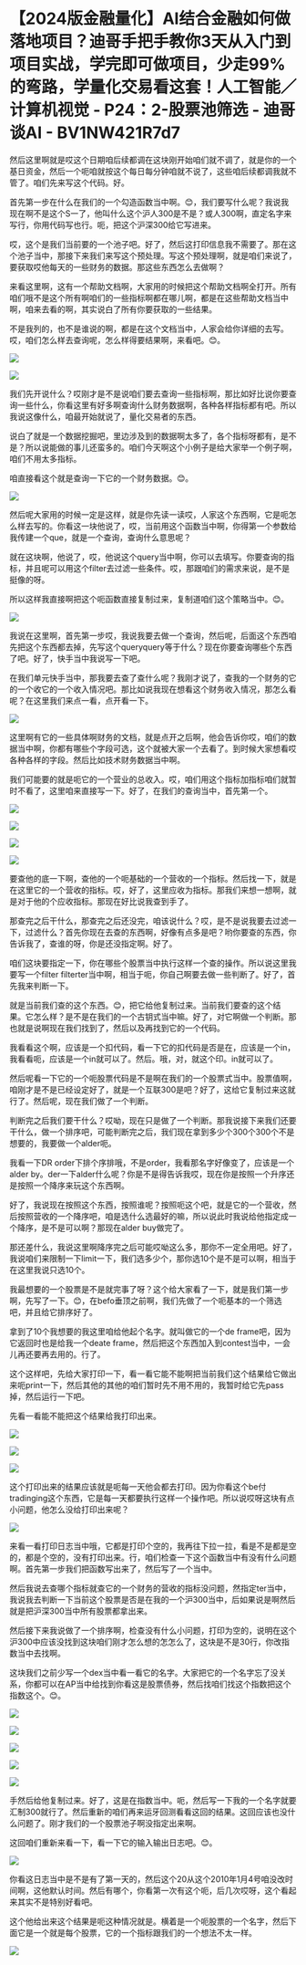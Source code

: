 # 【2024版金融量化】AI结合金融如何做落地项目？迪哥手把手教你3天从入门到项目实战，学完即可做项目，少走99%的弯路，学量化交易看这套！人工智能／计算机视觉 - P24：2-股票池筛选 - 迪哥谈AI - BV1NW421R7d7

然后这里啊就是哎这个日期咱后续都调在这块刚开始咱们就不调了，就是你的一个基日资金，然后一个呃咱就按这个每日每分钟咱就不说了，这些咱后续都调我就不管了。咱们先来写这个代码。好。

首先第一步在什么在我们的一个勾造函数当中啊。😊，我们要写什么呢？我说我现在啊不是这个S一了，他叫什么这个沪人300是不是？或人300啊，直定名字来写行，你用代码写也行。呃，把这个沪深300给它写进来。

哎，这个是我们当前要的一个池子吧。好了，然后这打印信息我不需要了。那在这个池子当中，那接下来我们来写这个预处理。写这个预处理啊，就是咱们来说了，要获取哎他每天的一些财务的数据。那这些东西怎么去做啊？

来看这里啊，这有一个帮助文档啊，大家用的时候把这个帮助文档啊全打开。所有咱们哦不是这个所有啊咱们的一些指标啊都在哪儿啊，都是在这些帮助文档当中啊，咱来去看的啊，其实说白了所有你要获取的一些结果。

不是我列的，也不是谁说的啊，都是在这个文档当中，人家会给你详细的去写。哎，咱们怎么样去查询呢，怎么样得要结果啊，来看吧。😊。



![](img/56ae895052c639e81640a9af1990f48f_1.png)

![](img/56ae895052c639e81640a9af1990f48f_2.png)

我们先开说什么？哎刚才是不是说咱们要去查询一些指标啊，那比如好比说你要查询一些什么，你看这里有好多啊查询什么财务数据啊，各种各样指标都有吧。所以我说这像什么，咱最开始就说了，量化交易者的东西。

说白了就是一个数据挖掘吧，里边涉及到的数据啊太多了，各个指标呀都有，是不是？所以说能做的事儿还蛮多的。咱们今天啊这个小例子是给大家举一个例子啊，咱们不用太多指标。

咱直接看这个就是查询一下它的一个财务数据。😊。

![](img/56ae895052c639e81640a9af1990f48f_4.png)

然后呢大家用的时候一定是这样，就是你先读一读哎，人家这个东西啊，它是呃怎么样去写的。你看这一块他说了，哎，当前用这个函数当中啊，你得第一个参数给我传建一个que，就是一个查询，查询什么意思呢？

就在这块啊，他说了，哎，他说这个query当中啊，你可以去填写。你要查询的指标，并且呢可以用这个filter去过滤一些条件。哎，那跟咱们的需求来说，是不是挺像的呀。

所以这样我直接啊把这个呃函数直接复制过来，复制道咱们这个策略当中。😊。

![](img/56ae895052c639e81640a9af1990f48f_6.png)

我说在这里啊，首先第一步哎，我说我要去做一个查询，然后呢，后面这个东西咱先把这个东西都去掉，先写这个queryquery等于什么？现在你要查询哪些个东西了吧。好了，快手当中我说写一下吧。

在我们单元快手当中，那我要去查了查什么呢？我刚才说了，查我的一个财务的它的一个收它的一个收入情况吧。那比如说我现在想看这个财务收入情况，那怎么看呢？在这里我们来点一看，点开看一下。



![](img/56ae895052c639e81640a9af1990f48f_8.png)

这里啊有它的一些具体啊财务的文档，就是点开之后啊，他会告诉你哎，咱们的数据当中啊，你都有哪些个字段可选，这个就被大家一个去看了。到时候大家想看哎各种各样的字段。然后比如技术财务数据当中啊。

我们可能要的就是呃它的一个营业的总收入。哎，咱们用这个指标加指标咱们就暂时不看了，这里咱来直接写一下。好了，在我们的查询当中，首先第一个。



![](img/56ae895052c639e81640a9af1990f48f_10.png)

![](img/56ae895052c639e81640a9af1990f48f_11.png)

![](img/56ae895052c639e81640a9af1990f48f_12.png)

![](img/56ae895052c639e81640a9af1990f48f_13.png)

要查他的底一下啊，查他的一个呃基础的一个营收的一个指标。然后找一下，就是在这里它的一个营收的指标。哎，好了，这里应收为指标。那我们来想一想啊，就是对于他的个应收指标。那现在好比说我查到手了。

那查完之后干什么，那查完之后还没完，咱该说什么？哎，是不是说我要去过滤一下，过滤什么？首先你现在去查的东西啊，好像有点多是吧？哟你要查的东西，你告诉我了，查谁的呀，你是还没指定啊。好了。

咱们这块要指定一下，你在哪些个股票当中执行这样一个查的操作。所以说这里我要写一个filter filterter当中啊，相当于呃，你自己啊要去做一些判断了。好了，首先我来判断一下。

就是当前我们查的这个东西。😊，把它给他复制过来。当前我们要查的这个结果。它怎么样？是不是在我们的一个古钥式当中嘛。好了，对它啊做一个判断。那也就是说啊现在我们找到了，然后以及再找到它的一个代码。

我看看这个啊，应该是一个扣代码，看一下它的扣代码是否是在，应该是一个in，我看看呃，应该是一个in就可以了。然后。哦，对，就这个印。in就可以了。

然后呢看一下它的一个呃股票代码是不是啊在我们的一个股票式当中。股票值啊，咱刚才是不是已经设定好了，就是一个互联300是吧？好了，这给它复制过来这就行了。然后呢，现在我们做了一个判断。

判断完之后我们要干什么？哎呦，现在只是做了一个判断。那我说接下来我们还要干什么，做一个排序吧，可能判断完之后，我们现在拿到多少个300个300个不是想要的，我要做一个alder呃。

我看一下DR order下排个序排哦，不是order，我看那名字好像变了，应该是一个alder by。der一下alder什么呢？你是不是得告诉我哎，现在你是按照一个升序还是按照一个降序来玩这个东西啊。

好了，我说现在按照这个东西，按照谁呢？按照呃这个吧，就是它的一个营收，然后按照营收的一个降序吧，咱是选什么选最好的嘛，所以说此时我说给他指定成一个降序，是不是可以啊？那现在alder buy做完了。

那还差什么，我说这里啊降序完之后可能哎呦这么多，那你不一定全用吧。好了，我说咱们来限制一下limit一下，我们选多少个，那你选10个是不是可以啊，相当于在这里我说只选10个。

我最想要的一个股票是不是就完事了呀？这个给大家看了一下，就是我们第一步啊，先写了一下。😊，在befo垂顶之前啊，我们先做了一个呃基本的一个筛选吧，并且给它排序好了。

拿到了10个我想要的我这里咱给他起个名字。就叫做它的一个de frame吧，因为它返回时也是给我一个deate frame，然后把这个东西加入到contest当中，一会儿再还要再去用的。行了。

这个这样吧，先给大家打印一下，看一看它能不能啊把当前我们这个结果给它做出来呃print一下，然后其他的其他的咱们暂时先不用不用的，我暂时给它先pass掉，然后运行一下吧。

先看一看能不能把这个结果给我打印出来。

![](img/56ae895052c639e81640a9af1990f48f_15.png)

![](img/56ae895052c639e81640a9af1990f48f_16.png)

![](img/56ae895052c639e81640a9af1990f48f_17.png)

这个打印出来的结果应该就是呃每一天他会都去打印。因为你看这个be付 tradinging这个东西，它是每一天都要执行这样一个操作吧。所以说哎呀这块有点小问题，他怎么没给打印出来呢？



![](img/56ae895052c639e81640a9af1990f48f_19.png)

来看一看打印日志当中哦，它都是打印个空的，我再往下拉一拉，看是不是都是空的，都是个空的，没有打印出来。行，咱们检查一下这个函数当中有没有什么问题啊。首先第一步我们把函数写出来了，然后写了一个当中。

然后我说去查哪个指标就查它的一个财务的营收的指标没问题，然指定ter当中，我说我去判断一下当前这个股票是否是在我的一个沪300当中，后如果说是啊然后就是把沪深300当中所有股票都拿出来。

然后接下来我说做了一个排序啊，检查没有什么小问题，打印为空的，说明在这个沪300中应该没找到这块咱们刚才怎么想的怎怎么了，这块是不是30行，你改指数当中去找啊。

这块我们之前少写一个dex当中看一看它的名字。大家把它的一个名字忘了没关系，你都可以在AP当中给找到你看这是股票债券，然后找咱们找这个指数把这个指数这个。😊。



![](img/56ae895052c639e81640a9af1990f48f_21.png)

![](img/56ae895052c639e81640a9af1990f48f_22.png)

![](img/56ae895052c639e81640a9af1990f48f_23.png)

![](img/56ae895052c639e81640a9af1990f48f_24.png)

![](img/56ae895052c639e81640a9af1990f48f_25.png)

手然后给他复制过来。好了，这是在指数当中。呃，然后写一下我的一个名字就要汇制300就行了。然后重新的咱们再来运牙回测看看这回的结果。这回应该也没什么问题了。刚才我们的一个股票池子啊没指定出来啊。

这回咱们重新来看一下，看一下它的输入输出日志吧。😊。

![](img/56ae895052c639e81640a9af1990f48f_27.png)

你看这日志当中是不是有了第一天的，然后这个20从这个2010年1月4号咱没改时间啊，这他默认时间。然后有哪个，你看第一次有这个呃，后几次哎呀，这个看起来其实不是特别好看吧。

这个他给出来这个结果是呃这种情况就是。横着是一个呃股票的一个名字，然后下面它是一个就是每个股票，它的一个指标跟我们的一个想法不太一样。



![](img/56ae895052c639e81640a9af1990f48f_29.png)